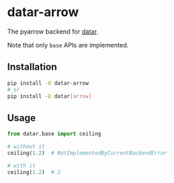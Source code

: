 # datar-arrow

The pyarrow backend for [datar][1].

Note that only `base` APIs are implemented.

## Installation

```bash
pip install -U datar-arrow
# or
pip install -U datar[arrow]
```

## Usage

```python
from datar.base import ceiling

# without it
ceiling(1.2)  # NotImplementedByCurrentBackendError

# with it
ceiling(1.2)  # 2
```

[1]: https://github.com/pwwang/datar
